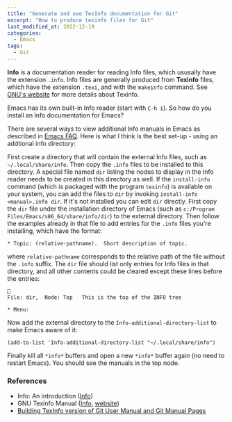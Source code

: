 ```yaml
---
title: "Generate and use TexInfo documentation for Git"
excerpt: "How to produce texinfo files for Git"
last_modified_at: 2022-12-19
categories:
  - Emacs
tags:
  - Git
---
```


**Info** is a documentation reader for reading Info files, which ususally have the extension `.info`. Info files are generally produced from **Texinfo** files, which have the extension `.texi`, and with the `makeinfo` command. See [GNU's website](https://www.gnu.org/software/texinfo/) for more details about Texinfo.

Emacs has its own built-in Info reader (start with `C-h i`). So how do you install an Info documentation for Emacs? 

There are several ways to view additional Info manuals in Emacs as described in [Emacs FAQ](https://www.gnu.org/software/emacs/manual/html_node/efaq/Installing-Texinfo-documentation.html). Here is what I think is the best set-up - using an addtional info directory:

First create a directory that will contain the external Info files, such as `~/.local/share/info`. Then copy the `.info` files to be installed to this directory. A special file named `dir` listing the nodes to display in the Info reader needs to be created in this directory as well. If the `install-info` command (which is packaged with the program `texinfo`) is available on your system, you can add the files to `dir` by invoking `install-info <manual>.info dir`. If it\'s not installed you can edit `dir` directly. First copy the `dir` file under the installation directory of Emacs (such as `c:/Program Files/Emacs/x86_64/share/info/dir`) to the external directory. Then follow the examples already in that file to add entries for the `.info` files you\'re installing, which have the format:

``` example
* Topic: (relative-pathname).  Short description of topic.
```

where `relative-pathname` corresponds to the relative path of the file without the `.info` suffix. The `dir` file should list only entries for Info files in that directory, and all other contents could be cleared except these lines before the entries:

``` example

File: dir,  Node: Top   This is the top of the INFO tree

* Menu:

```

Now add the external directory to the `Info-additional-directory-list` to make Emacs aware of it:

``` example
(add-to-list 'Info-additional-directory-list "~/.local/share/info")
```

Finally kill all `*info*` buffers and open a new `*info*` buffer again (no need to restart Emacs). You should see the manuals in the top node.

### References

-   Info: An introduction ([Info](info:info))
-   GNU Texinfo Manual ([Info](info:texinfo), [website](https://www.gnu.org/software/texinfo/manual/texinfo/))
-   [Building TexInfo version of Git User Manual and Git Manual Pages](git.org::#build-texinfo)
